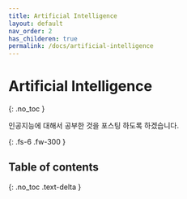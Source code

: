 ```yaml
---
title: Artificial Intelligence
layout: default
nav_order: 2
has_childeren: true
permalink: /docs/artificial-intelligence
---
```


# Artificial Intelligence
{: .no_toc }

인공지능에 대해서 공부한 것을 포스팅 하도록 하겠습니다.

{: .fs-6 .fw-300 }

## Table of contents
{: .no_toc .text-delta }